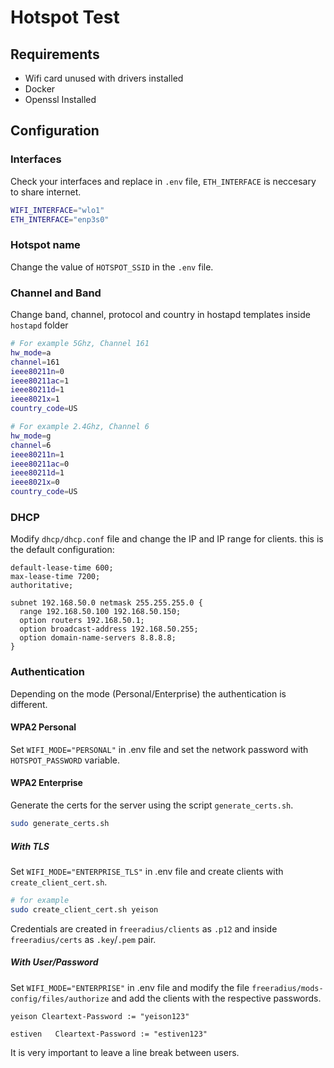 # Hotspot Test

## Requirements

- Wifi card unused with drivers installed
- Docker
- Openssl Installed

## Configuration

### Interfaces

Check your interfaces and replace in `.env` file, `ETH_INTERFACE` is neccesary to share internet.

```bash
WIFI_INTERFACE="wlo1"
ETH_INTERFACE="enp3s0"
```

### Hotspot name

Change the value of `HOTSPOT_SSID` in the `.env` file.

### Channel and Band

Change band, channel, protocol and country in hostapd templates inside `hostapd` folder

```bash
# For example 5Ghz, Channel 161
hw_mode=a
channel=161
ieee80211n=0
ieee80211ac=1
ieee80211d=1
ieee8021x=1
country_code=US
```

```bash
# For example 2.4Ghz, Channel 6
hw_mode=g
channel=6
ieee80211n=1
ieee80211ac=0
ieee80211d=1
ieee8021x=0
country_code=US
```

### DHCP

Modify `dhcp/dhcp.conf` file and change the IP and IP range for clients. this is the default configuration:

```text
default-lease-time 600;
max-lease-time 7200;
authoritative;

subnet 192.168.50.0 netmask 255.255.255.0 {
  range 192.168.50.100 192.168.50.150;
  option routers 192.168.50.1;
  option broadcast-address 192.168.50.255;
  option domain-name-servers 8.8.8.8;
}

```

### Authentication
Depending on the mode (Personal/Enterprise) the authentication is different.

#### WPA2 Personal

Set `WIFI_MODE="PERSONAL"` in .env file and set the network password with `HOTSPOT_PASSWORD` variable.

#### WPA2 Enterprise
Generate the certs for the server using the script `generate_certs.sh`.

```bash
sudo generate_certs.sh
```

##### With TLS
Set `WIFI_MODE="ENTERPRISE_TLS"` in .env file and create clients with `create_client_cert.sh`.

```bash
# for example
sudo create_client_cert.sh yeison
```

Credentials are created in `freeradius/clients` as `.p12` and inside `freeradius/certs` as `.key`/`.pem` pair.

##### With User/Password
Set `WIFI_MODE="ENTERPRISE"` in .env file and modify the file `freeradius/mods-config/files/authorize` and add the clients with the respective passwords.

```text
yeison Cleartext-Password := "yeison123"

estiven   Cleartext-Password := "estiven123"

```

It is very important to leave a line break between users.